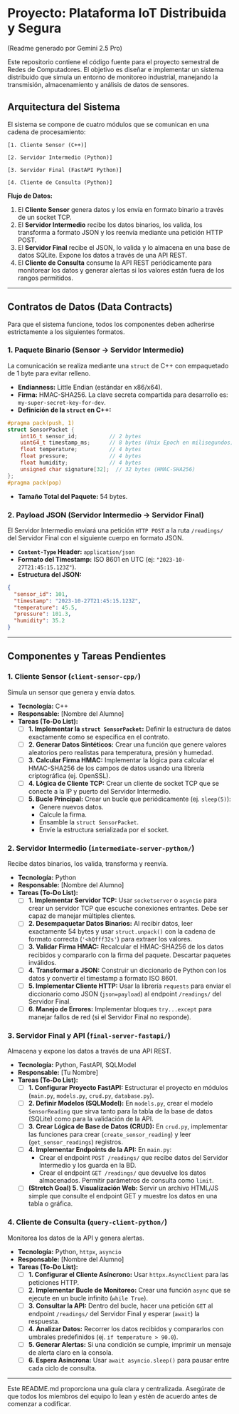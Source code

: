 # Proyecto: Plataforma IoT Distribuida y Segura
(Readme generado por Gemini 2.5 Pro)

Este repositorio contiene el código fuente para el proyecto semestral de Redes de Computadores. El objetivo es diseñar e implementar un sistema distribuido que simula un entorno de monitoreo industrial, manejando la transmisión, almacenamiento y análisis de datos de sensores.

## Arquitectura del Sistema

El sistema se compone de cuatro módulos que se comunican en una cadena de procesamiento:

`[1. Cliente Sensor (C++)]`

`[2. Servidor Intermedio (Python)]`

`[3. Servidor Final (FastAPI Python)]`

`[4. Cliente de Consulta (Python)]`

**Flujo de Datos:**

1.  El **Cliente Sensor** genera datos y los envía en formato binario a través de un socket TCP.
2.  El **Servidor Intermedio** recibe los datos binarios, los valida, los transforma a formato JSON y los reenvía mediante una petición HTTP POST.
3.  El **Servidor Final** recibe el JSON, lo valida y lo almacena en una base de datos SQLite. Expone los datos a través de una API REST.
4.  El **Cliente de Consulta** consume la API REST periódicamente para monitorear los datos y generar alertas si los valores están fuera de los rangos permitidos.

---

## Contratos de Datos (Data Contracts)

Para que el sistema funcione, todos los componentes deben adherirse estrictamente a los siguientes formatos.

### 1. Paquete Binario (Sensor -> Servidor Intermedio)

La comunicación se realiza mediante una `struct` de C++ con empaquetado de 1 byte para evitar relleno.

*   **Endianness:** Little Endian (estándar en x86/x64).
*   **Firma:** HMAC-SHA256. La clave secreta compartida para desarrollo es: `my-super-secret-key-for-dev`.
*   **Definición de la `struct` en C++:**

```cpp
#pragma pack(push, 1)
struct SensorPacket {
    int16_t sensor_id;          // 2 bytes
    uint64_t timestamp_ms;      // 8 bytes (Unix Epoch en milisegundos)
    float temperature;          // 4 bytes
    float pressure;             // 4 bytes
    float humidity;             // 4 bytes
    unsigned char signature[32];  // 32 bytes (HMAC-SHA256)
};
#pragma pack(pop)
```

*   **Tamaño Total del Paquete:** 54 bytes.

### 2. Payload JSON (Servidor Intermedio -> Servidor Final)

El Servidor Intermedio enviará una petición `HTTP POST` a la ruta `/readings/` del Servidor Final con el siguiente cuerpo en formato JSON.

*   **`Content-Type` Header:** `application/json`
*   **Formato del Timestamp:** ISO 8601 en UTC (ej: `"2023-10-27T21:45:15.123Z"`).
*   **Estructura del JSON:**

```json
{
  "sensor_id": 101,
  "timestamp": "2023-10-27T21:45:15.123Z",
  "temperature": 45.5,
  "pressure": 101.3,
  "humidity": 35.2
}
```

---

## Componentes y Tareas Pendientes

### 1. Cliente Sensor (`client-sensor-cpp/`)

Simula un sensor que genera y envía datos.

*   **Tecnología:** C++
*   **Responsable:** [Nombre del Alumno]
*   **Tareas (To-Do List):**
    *   [ ] **1. Implementar la `struct SensorPacket`:** Definir la estructura de datos exactamente como se especifica en el contrato.
    *   [ ] **2. Generar Datos Sintéticos:** Crear una función que genere valores aleatorios pero realistas para temperatura, presión y humedad.
    *   [ ] **3. Calcular Firma HMAC:** Implementar la lógica para calcular el HMAC-SHA256 de los campos de datos usando una librería criptográfica (ej. OpenSSL).
    *   [ ] **4. Lógica de Cliente TCP:** Crear un cliente de socket TCP que se conecte a la IP y puerto del Servidor Intermedio.
    *   [ ] **5. Bucle Principal:** Crear un bucle que periódicamente (ej. `sleep(5)`):
        *   Genere nuevos datos.
        *   Calcule la firma.
        *   Ensamble la `struct SensorPacket`.
        *   Envíe la estructura serializada por el socket.

### 2. Servidor Intermedio (`intermediate-server-python/`)

Recibe datos binarios, los valida, transforma y reenvía.

*   **Tecnología:** Python
*   **Responsable:** [Nombre del Alumno]
*   **Tareas (To-Do List):**
    *   [ ] **1. Implementar Servidor TCP:** Usar `socketserver` o `asyncio` para crear un servidor TCP que escuche conexiones entrantes. Debe ser capaz de manejar múltiples clientes.
    *   [ ] **2. Desempaquetar Datos Binarios:** Al recibir datos, leer exactamente 54 bytes y usar `struct.unpack()` con la cadena de formato correcta (`'<hQfff32s'`) para extraer los valores.
    *   [ ] **3. Validar Firma HMAC:** Recalcular el HMAC-SHA256 de los datos recibidos y compararlo con la firma del paquete. Descartar paquetes inválidos.
    *   [ ] **4. Transformar a JSON:** Construir un diccionario de Python con los datos y convertir el timestamp a formato ISO 8601.
    *   [ ] **5. Implementar Cliente HTTP:** Usar la librería `requests` para enviar el diccionario como JSON (`json=payload`) al endpoint `/readings/` del Servidor Final.
    *   [ ] **6. Manejo de Errores:** Implementar bloques `try...except` para manejar fallos de red (si el Servidor Final no responde).

### 3. Servidor Final y API (`final-server-fastapi/`)

Almacena y expone los datos a través de una API REST.

*   **Tecnología:** Python, FastAPI, SQLModel
*   **Responsable:** [Tu Nombre]
*   **Tareas (To-Do List):**
    *   [ ] **1. Configurar Proyecto FastAPI:** Estructurar el proyecto en módulos (`main.py`, `models.py`, `crud.py`, `database.py`).
    *   [ ] **2. Definir Modelos (SQLModel):** En `models.py`, crear el modelo `SensorReading` que sirva tanto para la tabla de la base de datos (SQLite) como para la validación de la API.
    *   [ ] **3. Crear Lógica de Base de Datos (CRUD):** En `crud.py`, implementar las funciones para crear (`create_sensor_reading`) y leer (`get_sensor_readings`) registros.
    *   [ ] **4. Implementar Endpoints de la API:** En `main.py`:
        *   Crear el endpoint `POST /readings/` que recibe datos del Servidor Intermedio y los guarda en la BD.
        *   Crear el endpoint `GET /readings/` que devuelve los datos almacenados. Permitir parámetros de consulta como `limit`.
    *   [ ] **(Stretch Goal) 5. Visualización Web:** Servir un archivo HTML/JS simple que consulte el endpoint GET y muestre los datos en una tabla o gráfica.

### 4. Cliente de Consulta (`query-client-python/`)

Monitorea los datos de la API y genera alertas.

*   **Tecnología:** Python, `httpx`, `asyncio`
*   **Responsable:** [Nombre del Alumno]
*   **Tareas (To-Do List):**
    *   [ ] **1. Configurar el Cliente Asíncrono:** Usar `httpx.AsyncClient` para las peticiones HTTP.
    *   [ ] **2. Implementar Bucle de Monitoreo:** Crear una función `async` que se ejecute en un bucle infinito (`while True`).
    *   [ ] **3. Consultar la API:** Dentro del bucle, hacer una petición `GET` al endpoint `/readings/` del Servidor Final y esperar (`await`) la respuesta.
    *   [ ] **4. Analizar Datos:** Recorrer los datos recibidos y compararlos con umbrales predefinidos (ej. `if temperature > 90.0`).
    *   [ ] **5. Generar Alertas:** Si una condición se cumple, imprimir un mensaje de alerta claro en la consola.
    *   [ ] **6. Espera Asíncrona:** Usar `await asyncio.sleep()` para pausar entre cada ciclo de consulta.

---
Este README.md proporciona una guía clara y centralizada. Asegúrate de que todos los miembros del equipo lo lean y estén de acuerdo antes de comenzar a codificar.